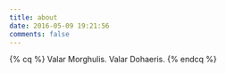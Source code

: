 ```yaml
---
title: about
date: 2016-05-09 19:21:56
comments: false
---
```

{% cq %}
Valar Morghulis.
Valar Dohaeris.
{% endcq %}